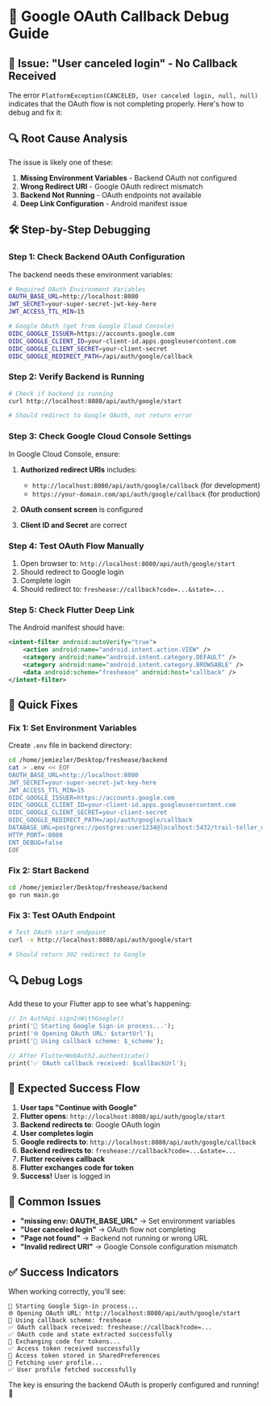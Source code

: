 # 🔧 Google OAuth Callback Debug Guide

## 🚨 Issue: "User canceled login" - No Callback Received

The error `PlatformException(CANCELED, User canceled login, null, null)` indicates that the OAuth flow is not completing properly. Here's how to debug and fix it:

## 🔍 Root Cause Analysis

The issue is likely one of these:

1. **Missing Environment Variables** - Backend OAuth not configured
2. **Wrong Redirect URI** - Google OAuth redirect mismatch  
3. **Backend Not Running** - OAuth endpoints not available
4. **Deep Link Configuration** - Android manifest issue

## 🛠️ Step-by-Step Debugging

### Step 1: Check Backend OAuth Configuration

The backend needs these environment variables:

```bash
# Required OAuth Environment Variables
OAUTH_BASE_URL=http://localhost:8080
JWT_SECRET=your-super-secret-jwt-key-here
JWT_ACCESS_TTL_MIN=15

# Google OAuth (get from Google Cloud Console)
OIDC_GOOGLE_ISSUER=https://accounts.google.com
OIDC_GOOGLE_CLIENT_ID=your-client-id.apps.googleusercontent.com
OIDC_GOOGLE_CLIENT_SECRET=your-client-secret
OIDC_GOOGLE_REDIRECT_PATH=/api/auth/google/callback
```

### Step 2: Verify Backend is Running

```bash
# Check if backend is running
curl http://localhost:8080/api/auth/google/start

# Should redirect to Google OAuth, not return error
```

### Step 3: Check Google Cloud Console Settings

In Google Cloud Console, ensure:

1. **Authorized redirect URIs** includes:
   - `http://localhost:8080/api/auth/google/callback` (for development)
   - `https://your-domain.com/api/auth/google/callback` (for production)

2. **OAuth consent screen** is configured
3. **Client ID and Secret** are correct

### Step 4: Test OAuth Flow Manually

1. Open browser to: `http://localhost:8080/api/auth/google/start`
2. Should redirect to Google login
3. Complete login
4. Should redirect to: `freshease://callback?code=...&state=...`

### Step 5: Check Flutter Deep Link

The Android manifest should have:
```xml
<intent-filter android:autoVerify="true">
    <action android:name="android.intent.action.VIEW" />
    <category android:name="android.intent.category.DEFAULT" />
    <category android:name="android.intent.category.BROWSABLE" />
    <data android:scheme="freshease" android:host="callback" />
</intent-filter>
```

## 🎯 Quick Fixes

### Fix 1: Set Environment Variables

Create `.env` file in backend directory:
```bash
cd /home/jemiezler/Desktop/freshease/backend
cat > .env << EOF
OAUTH_BASE_URL=http://localhost:8080
JWT_SECRET=your-super-secret-jwt-key-here
JWT_ACCESS_TTL_MIN=15
OIDC_GOOGLE_ISSUER=https://accounts.google.com
OIDC_GOOGLE_CLIENT_ID=your-client-id.apps.googleusercontent.com
OIDC_GOOGLE_CLIENT_SECRET=your-client-secret
OIDC_GOOGLE_REDIRECT_PATH=/api/auth/google/callback
DATABASE_URL=postgres://postgres:user1234@localhost:5432/trail-teller_db?sslmode=disable
HTTP_PORT=:8080
ENT_DEBUG=false
EOF
```

### Fix 2: Start Backend

```bash
cd /home/jemiezler/Desktop/freshease/backend
go run main.go
```

### Fix 3: Test OAuth Endpoint

```bash
# Test OAuth start endpoint
curl -v http://localhost:8080/api/auth/google/start

# Should return 302 redirect to Google
```

## 🔍 Debug Logs

Add these to your Flutter app to see what's happening:

```dart
// In AuthApi.signInWithGoogle()
print('🔐 Starting Google Sign-in process...');
print('🌐 Opening OAuth URL: $startUrl');
print('📱 Using callback scheme: $_scheme');

// After FlutterWebAuth2.authenticate()
print('✅ OAuth callback received: $callbackUrl');
```

## 🎯 Expected Success Flow

1. **User taps "Continue with Google"**
2. **Flutter opens**: `http://localhost:8080/api/auth/google/start`
3. **Backend redirects to**: Google OAuth login
4. **User completes login**
5. **Google redirects to**: `http://localhost:8080/api/auth/google/callback`
6. **Backend redirects to**: `freshease://callback?code=...&state=...`
7. **Flutter receives callback**
8. **Flutter exchanges code for token**
9. **Success!** User is logged in

## 🚨 Common Issues

- **"missing env: OAUTH_BASE_URL"** → Set environment variables
- **"User canceled login"** → OAuth flow not completing
- **"Page not found"** → Backend not running or wrong URL
- **"Invalid redirect URI"** → Google Console configuration mismatch

## ✅ Success Indicators

When working correctly, you'll see:
```
🔐 Starting Google Sign-in process...
🌐 Opening OAuth URL: http://localhost:8080/api/auth/google/start
📱 Using callback scheme: freshease
✅ OAuth callback received: freshease://callback?code=...
✅ OAuth code and state extracted successfully
🔄 Exchanging code for tokens...
✅ Access token received successfully
💾 Access token stored in SharedPreferences
👤 Fetching user profile...
✅ User profile fetched successfully
```

The key is ensuring the backend OAuth is properly configured and running! 🎯
